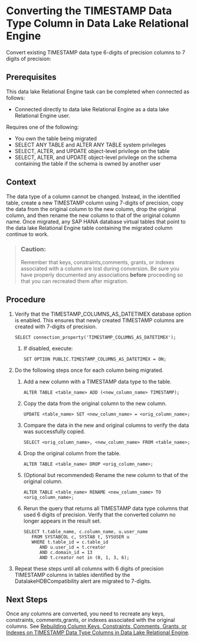 <!-- loio411f5dda79e949f4a13c913783ce3691 -->

# Converting the TIMESTAMP Data Type Column in Data Lake Relational Engine

Convert existing TIMESTAMP data type 6-digits of precision columns to 7 digits of precision:



<a name="loio411f5dda79e949f4a13c913783ce3691__converting_column_prereq1"/>

## Prerequisites

This data lake Relational Engine task can be completed when connected as follows:

-   Connected directly to data lake Relational Engine as a data lake Relational Engine user.

Requires one of the following:

-   You own the table being migrated
-   SELECT ANY TABLE and ALTER ANY TABLE system privileges
-   SELECT, ALTER, and UPDATE object-level privilege on the table
-   SELECT, ALTER, and UPDATE object-level privilege on the schema containing the table if the schema is owned by another user



<a name="loio411f5dda79e949f4a13c913783ce3691__converting_column_context1"/>

## Context

The data type of a column cannot be changed. Instead, in the identified table, create a new TIMESTAMP column using 7-digits of precision, copy the data from the original column to the new column, drop the original column, and then rename the new column to that of the original column name. Once migrated, any SAP HANA database virtual tables that point to the data lake Relational Engine table containing the migrated column continue to work.

> ### Caution:  
> Remember that keys, constraints,comments, grants, or indexes associated with a column are lost during conversion. Be sure you have properly documented any associations **before** proceeding so that you can recreated them after migration.



<a name="loio411f5dda79e949f4a13c913783ce3691__converting_column_steps1"/>

## Procedure

1.  Verify that the TIMESTAMP\_COLUMNS\_AS\_DATETIMEX database option is enabled. This ensures that newly created TIMESTAMP columns are created with 7-digits of precision.

    ```
    SELECT connection_property('TIMESTAMP_COLUMNS_AS_DATETIMEX');
    ```

    1.  If disabled, execute:

        ```
        SET OPTION PUBLIC.TIMESTAMP_COLUMNS_AS_DATETIMEX = ON;
        ```


2.  Do the following steps once for each column being migrated.

    1.  Add a new column with a TIMESTAMP data type to the table.

        ```
        ALTER TABLE <table_name> ADD (<new_column_name> TIMESTAMP);
        ```

    2.  Copy the data from the original column to the new column.

        ```
        UPDATE <table_name> SET <new_column_name> = <orig_column_name>;
        ```

    3.  Compare the data in the new and original columns to verify the data was successfully copied.

        ```
        SELECT <orig_column_name>, <new_column_name> FROM <table_name>;
        ```

    4.  Drop the original column from the table.

        ```
        ALTER TABLE <table_name> DROP <orig_column_name>;
        ```

    5.  \(Optional but recommended\) Rename the new column to that of the original column.

        ```
        ALTER TABLE <table_name> RENAME <new_column_name> TO <orig_column_name>;
        ```

    6.  Rerun the query that returns all TIMESTAMP data type columns that used 6 digits of precision. Verify that the converted column no longer appears in the result set.

        ```
        SELECT t.table_name, c.column_name, u.user_name
           FROM SYSTABCOL c, SYSTAB t, SYSUSER u
           WHERE t.table_id = c.table_id 
              AND u.user_id = t.creator
              AND c.domain_id = 13
              AND t.creator not in (0, 1, 3, 6);
        ```


3.  Repeat these steps until all columns with 6 digits of precision TIMESTAMP columns in tables identified by the DatalakeHDBCompatibility alert are migrated to 7-digits.




<a name="loio411f5dda79e949f4a13c913783ce3691__identifying_columns_whats_next"/>

## Next Steps

Once any columns are converted, you need to recreate any keys, constraints, comments,grants, or indexes associated with the original columns. See [Rebuilding Column Keys, Constraints, Comments, Grants, or Indexes on TIMESTAMP Data Type Columns in Data Lake Relational Engine](rebuilding-column-keys-constraints-comments-grants-or-indexes-on-timestamp-data-type-colu-fd5cb63.md).


